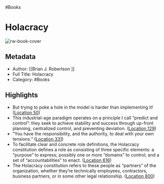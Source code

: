#Books 


# Holacracy
![rw-book-cover](https://images-na.ssl-images-amazon.com/images/I/41g1MEMJBIL._SL200_.jpg)

## Metadata
- Author: [[Brian J. Robertson ]]
- Full Title: Holacracy
- Category: #Books

## Highlights
- But trying to poke a hole in the model is harder than implementing it! ([Location 50](https://readwise.io/to_kindle?action=open&asin=B00PF6QM6K&location=50))
- This industrial-age paradigm operates on a principle I call “predict and control”: they seek to achieve stability and success through up-front planning, centralized control, and preventing deviation. ([Location 129](https://readwise.io/to_kindle?action=open&asin=B00PF6QM6K&location=129))
- “You have the responsibility, and the authority, to deal with your own tensions.” ([Location 331](https://readwise.io/to_kindle?action=open&asin=B00PF6QM6K&location=331))
- To facilitate clear and concrete role definitions, the Holacracy constitution defines a role as consisting of three specific elements: a “purpose” to express; possibly one or more “domains” to control; and a set of “accountabilities” to enact. ([Location 616](https://readwise.io/to_kindle?action=open&asin=B00PF6QM6K&location=616))
- The Holacracy constitution refers to these people as “partners” of the organization, whether they’re technically employees, contractors, business partners, or in some other legal relationship. ([Location 800](https://readwise.io/to_kindle?action=open&asin=B00PF6QM6K&location=800))
